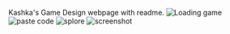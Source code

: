 Kashka's Game Design webpage with readme.
![Loading game](https://github.com/KashkaC/GameDesign/tree/master/images/loadgame.gif)
![paste code](https://github.com/KashkaC/GameDesign/tree/master/images/pastecode.gif)
![splore](https://github.com/KashkaC/GameDesign/tree/master/images/splore.gif)
![screenshot](https://github.com/KashkaC/GameDesign/tree/master/images/cart%20folder.png)
